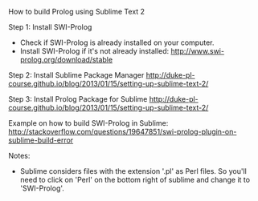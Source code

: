 How to build Prolog using Sublime Text 2

Step 1: Install SWI-Prolog
- Check if SWI-Prolog is already installed on your computer.
- Install SWI-Prolog if it's not already installed:
http://www.swi-prolog.org/download/stable

Step 2: Install Sublime Package Manager
http://duke-pl-course.github.io/blog/2013/01/15/setting-up-sublime-text-2/

Step 3: Install Prolog Package for Sublime
http://duke-pl-course.github.io/blog/2013/01/15/setting-up-sublime-text-2/


Example on how to build SWI-Prolog in Sublime:
http://stackoverflow.com/questions/19647851/swi-prolog-plugin-on-sublime-build-error

Notes:
- Sublime considers files with the extension '.pl' as Perl files. So you'll need to click on 'Perl' on the bottom right of sublime and change it to 'SWI-Prolog'.

